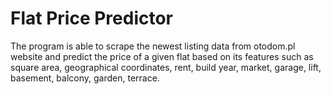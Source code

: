 # Flat Price Predictor
The program is able to scrape the newest listing data from otodom.pl website and predict the price of a given flat based on its features such as square area, geographical coordinates, rent, build year, market, garage, lift, basement, balcony, garden, terrace.
